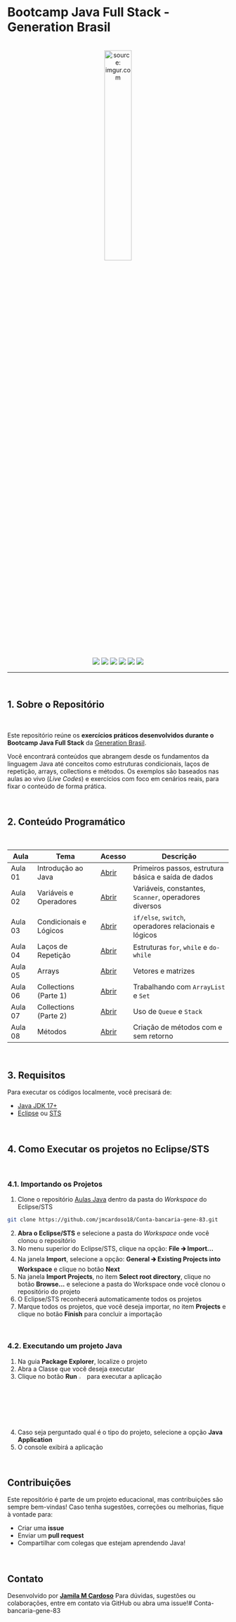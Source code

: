 # Bootcamp Java Full Stack - Generation Brasil

<br />

<div align="center">
	<img src="https://i.imgur.com/IaD4lwg.png" title="source: imgur.com" width="35%"/>
</div>
<br />


<div align="center">
  <img src="https://img.shields.io/github/languages/top/rafaelq80/aulas_java_t82?style=flat-square" />
  <img src="https://img.shields.io/github/repo-size/rafaelq80/aulas_java_t82?style=flat-square" />
  <img src="https://img.shields.io/github/languages/count/rafaelq80/aulas_java_t82?style=flat-square" />
  <img src="https://img.shields.io/github/last-commit/rafaelq80/aulas_java_t82?style=flat-square" />
  <img src="https://img.shields.io/github/issues/rafaelq80/aulas_java_t82?style=flat-square" />
  <img src="https://img.shields.io/github/issues-pr/rafaelq80/aulas_java_t82?style=flat-square" />
</div>

------

<br />

## 1. Sobre o Repositório

<br />

Este repositório reúne os **exercícios práticos desenvolvidos durante o Bootcamp Java Full Stack** da [Generation Brasil](https://brazil.generation.org/).

Você encontrará conteúdos que abrangem desde os fundamentos da linguagem Java até conceitos como estruturas condicionais, laços de repetição, arrays, collections e métodos. Os exemplos são baseados nas aulas ao vivo (*Live Codes*) e exercícios com foco em cenários reais, para fixar o conteúdo de forma prática.

<br />

## 2. Conteúdo Programático

<br />

| Aula    | Tema                   | Acesso                                                       | Descrição                                             |
| ------- | ---------------------- | ------------------------------------------------------------ | ----------------------------------------------------- |
| Aula 01 | Introdução ao Java     | [Abrir](https://github.com/rafaelq80/aulas_java_t82/tree/main/helloworld) | Primeiros passos, estrutura básica e saída de dados   |
| Aula 02 | Variáveis e Operadores | [Abrir](https://github.com/rafaelq80/aulas_java_t82/tree/main/aula_02) | Variáveis, constantes, `Scanner`, operadores diversos |
| Aula 03 | Condicionais e Lógicos | [Abrir](https://github.com/rafaelq80/aulas_java_t82/tree/main/aula_03) | `if/else`, `switch`, operadores relacionais e lógicos |
| Aula 04 | Laços de Repetição     | [Abrir](https://github.com/rafaelq80/aulas_java_t82/tree/main/aula_04) | Estruturas `for`, `while` e `do-while`                |
| Aula 05 | Arrays                 | [Abrir](https://github.com/rafaelq80/aulas_java_t82/tree/main/aula_05) | Vetores e matrizes                                    |
| Aula 06 | Collections (Parte 1)  | [Abrir](https://github.com/rafaelq80/aulas_java_t82/tree/main/aula_06) | Trabalhando com `ArrayList` e `Set`                   |
| Aula 07 | Collections (Parte 2)  | [Abrir](https://github.com/rafaelq80/aulas_java_t82/tree/main/aula_07) | Uso de `Queue` e `Stack`                              |
| Aula 08 | Métodos                | [Abrir](https://github.com/rafaelq80/aulas_java_t82/tree/main/aula_08) | Criação de métodos com e sem retorno                  |

<br />

## 3. Requisitos

Para executar os códigos localmente, você precisará de:

- [Java JDK 17+](https://www.oracle.com/java/technologies/javase/jdk17-archive-downloads.html)
- [Eclipse](https://eclipseide.org/) ou [STS](https://spring.io/tools)

<br />

## 4. Como Executar os projetos no Eclipse/STS

<br />

### 4.1. Importando os Projetos

1. Clone o repositório [Aulas Java](https://github.com/rafaelq80/aulas_java_t82) dentro da pasta do *Workspace* do Eclipse/STS

```bash
git clone https://github.com/jmcardoso18/Conta-bancaria-gene-83.git
```

2. **Abra o Eclipse/STS** e selecione a pasta do *Workspace* onde você clonou o repositório
3. No menu superior do Eclipse/STS, clique na opção: **File 🡲 Import...**
4. Na janela **Import**, selecione a opção: **General 🡲 Existing Projects into Workspace** e clique no botão **Next**
5. Na janela **Import Projects**, no item **Select root directory**, clique no botão **Browse...** e selecione a pasta do Workspace onde você clonou o repositório do projeto
6. O Eclipse/STS reconhecerá automaticamente todos os projetos
7. Marque todos os projetos, que você deseja importar, no item **Projects** e clique no botão **Finish** para concluir a importação

<br />

### 4.2. Executando um projeto Java

1. Na guia **Package Explorer**, localize o projeto
2. Abra a Classe que você deseja executar
3. Clique no botão **Run** <img src="https://i.imgur.com/MtBQjUp.png" title="source: imgur.com" width="3%"/> para executar a aplicação
4. Caso seja perguntado qual é o tipo do projeto, selecione a opção **Java Application**
5. O console exibirá a aplicação

<br />

## Contribuições

Este repositório é parte de um projeto educacional, mas contribuições são sempre bem-vindas! Caso tenha sugestões, correções ou melhorias, fique à vontade para:

- Criar uma **issue**
- Enviar um **pull request**
- Compartilhar com colegas que estejam aprendendo Java!

<br />

##  Contato

Desenvolvido por [**Jamila M Cardoso**](https://github.com/jmcardoso18)
Para dúvidas, sugestões ou colaborações, entre em contato via GitHub ou abra uma issue!# Conta-bancaria-gene-83